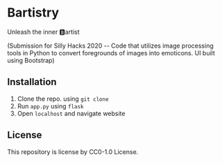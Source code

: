 # Bartistry
Unleash the inner 🅱️artist

(Submission for Silly Hacks 2020 -- Code that utilizes image processing tools in Python to convert foregrounds of images into emoticons. UI built using Bootstrap)

## Installation

1. Clone the repo. using `git clone`
2. Run `app.py` using `flask`
3. Open `localhost` and navigate website

## License

This repository is license by CC0-1.0 License.
